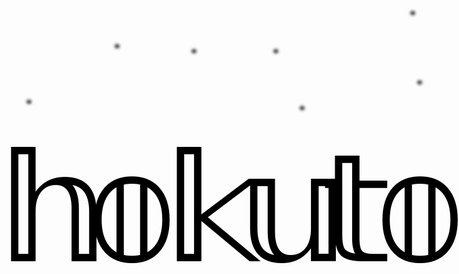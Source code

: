 
<div style="width:735px;height:448px;pointer-events: none;background-color:#FFFFFF00;position:relative;overflow:hidden;"><div style="filter:blur(0px);;z-index:1;font-family:Verdana;font-weight:400;color:#000000;opacity:1;position:absolute;transform-origin:center center;transform:translate(74.5px,335.5px) scale(12);font-size:20px" data-id="h">𝕙</div><div style="filter:blur(0px);;z-index:1;font-family:Verdana;font-weight:400;color:#000000;opacity:1;position:absolute;transform-origin:center center;transform:translate(202.5px,335.5px) scale(12);font-size:20px" data-id="o">𝕠</div><div style="filter:blur(0px);;z-index:1;font-family:Verdana;font-weight:400;color:#000000;opacity:1;position:absolute;transform-origin:center center;transform:translate(330.5px,335.5px) scale(12);font-size:20px" data-id="k">𝕜</div><div style="filter:blur(0px);;z-index:1;font-family:Verdana;font-weight:400;color:#000000;opacity:1;position:absolute;transform-origin:center center;transform:translate(458.5px,335.5px) scale(12);font-size:20px" data-id="u">𝕦</div><div style="filter:blur(0px);;z-index:1;font-family:Verdana;font-weight:400;color:#000000;opacity:1;position:absolute;transform-origin:center center;transform:translate(562.5px,335.5px) scale(12);font-size:20px" data-id="t">𝕥</div><div style="filter:blur(0px);;z-index:1;font-family:Verdana;font-weight:400;color:#000000;opacity:1;position:absolute;transform-origin:center center;transform:translate(663.5px,335.5px) scale(12);font-size:20px" data-id="o1">𝕠</div><div style="width:10px;text-align:center;height:10px;line-height:10px;text-shadow:0 0 1px black;filter:blur(0px) blur(2px);;z-index:1;font-family:Verdana;font-weight:400;color:#000000;opacity:1;position:absolute;transform-origin:center center;transform:translate(653px,33px);font-size:20px" data-id="s1">*</div><div style="width:10px;text-align:center;height:10px;line-height:10px;text-shadow:0 0 1px black;filter:blur(0px) blur(2px);z-index:2;font-family:Verdana;font-weight:400;color:#000000;opacity:1;position:absolute;transform-origin:center center;transform:translate(664px,144px);font-size:20px" data-id="s2">*</div><div style="width:10px;text-align:center;height:10px;line-height:10px;text-shadow:0 0 1px black;filter:blur(0px) blur(2px);;z-index:2;font-family:Verdana;font-weight:400;color:#000000;opacity:1;position:absolute;transform-origin:center center;transform:translate(476px,185px);font-size:20px" data-id="s3">*</div><div style="width:10px;text-align:center;height:10px;line-height:10px;text-shadow:0 0 1px black;filter:blur(0px) blur(2px);;z-index:2;font-family:Verdana;font-weight:400;color:#000000;opacity:1;position:absolute;transform-origin:center center;transform:translate(434px,94px);font-size:20px" data-id="s4">*</div><div style="width:10px;text-align:center;height:10px;line-height:10px;text-shadow:0 0 1px black;filter:blur(0px) blur(2px);;z-index:2;font-family:Verdana;font-weight:400;color:#000000;opacity:1;position:absolute;transform-origin:center center;transform:translate(303px,94px);font-size:20px" data-id="s5">*</div><div style="width:10px;text-align:center;height:10px;line-height:10px;text-shadow:0 0 1px black;filter:blur(0px) blur(2px);;z-index:2;font-family:Verdana;font-weight:400;color:#000000;opacity:1;position:absolute;transform-origin:center center;transform:translate(180px,86px);font-size:20px" data-id="s6">*</div><div style="width:10px;text-align:center;height:10px;line-height:10px;text-shadow:0 0 1px black;filter:blur(0px) blur(2px);;z-index:2;font-family:Verdana;font-weight:400;color:#000000;opacity:1;position:absolute;transform-origin:center center;transform:translate(39px,175px);font-size:20px" data-id="s7">*</div></div>
